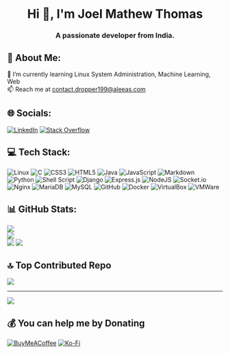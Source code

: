 <h1 align="center">Hi 👋, I'm Joel Mathew Thomas</h1>
<h3 align="center">A passionate developer from India.</h3>

## 💫 About Me:
🌱 I’m currently learning Linux System Administration, Machine Learning, Web <br>📫 Reach me at contact.dropper199@aleeas.com


## 🌐 Socials:
[![LinkedIn](https://img.shields.io/badge/LinkedIn-%230077B5.svg?logo=linkedin&logoColor=white)](https://linkedin.com/in/https://www.linkedin.com/in/joelmathewthomas/) [![Stack Overflow](https://img.shields.io/badge/-Stackoverflow-FE7A16?logo=stack-overflow&logoColor=white)]() 

## 💻 Tech Stack:
![Linux](https://img.shields.io/badge/Linux-FCC624?style=for-the-badge&logo=linux&logoColor=black) ![C](https://img.shields.io/badge/c-%2300599C.svg?style=for-the-badge&logo=c&logoColor=white) ![CSS3](https://img.shields.io/badge/css3-%231572B6.svg?style=for-the-badge&logo=css3&logoColor=white) ![HTML5](https://img.shields.io/badge/html5-%23E34F26.svg?style=for-the-badge&logo=html5&logoColor=white) ![Java](https://img.shields.io/badge/java-%23ED8B00.svg?style=for-the-badge&logo=openjdk&logoColor=white) ![JavaScript](https://img.shields.io/badge/javascript-%23323330.svg?style=for-the-badge&logo=javascript&logoColor=%23F7DF1E) ![Markdown](https://img.shields.io/badge/markdown-%23000000.svg?style=for-the-badge&logo=markdown&logoColor=white) ![Python](https://img.shields.io/badge/python-3670A0?style=for-the-badge&logo=python&logoColor=ffdd54) ![Shell Script](https://img.shields.io/badge/shell_script-%23121011.svg?style=for-the-badge&logo=gnu-bash&logoColor=white) ![Django](https://img.shields.io/badge/django-%23092E20.svg?style=for-the-badge&logo=django&logoColor=white) ![Express.js](https://img.shields.io/badge/express.js-%23404d59.svg?style=for-the-badge&logo=express&logoColor=%2361DAFB) ![NodeJS](https://img.shields.io/badge/node.js-6DA55F?style=for-the-badge&logo=node.js&logoColor=white) ![Socket.io](https://img.shields.io/badge/Socket.io-black?style=for-the-badge&logo=socket.io&badgeColor=010101) ![Nginx](https://img.shields.io/badge/nginx-%23009639.svg?style=for-the-badge&logo=nginx&logoColor=white) ![MariaDB](https://img.shields.io/badge/MariaDB-003545?style=for-the-badge&logo=mariadb&logoColor=white) ![MySQL](https://img.shields.io/badge/mysql-4479A1.svg?style=for-the-badge&logo=mysql&logoColor=white) ![GitHub](https://img.shields.io/badge/github-%23121011.svg?style=for-the-badge&logo=github&logoColor=white) ![Docker](https://img.shields.io/badge/docker-%230db7ed.svg?style=for-the-badge&logo=docker&logoColor=white) ![VirtualBox](https://img.shields.io/badge/VirtualBox-21416b?style=for-the-badge&logo=VirtualBox&logoColor=white) ![VMWare](https://img.shields.io/badge/VMware-231f20?style=for-the-badge&logo=VMware&logoColor=white)
## 📊 GitHub Stats:
![](https://github-readme-stats.vercel.app/api?username=joelmathewthomas&theme=github_dark_dimmed&hide_border=false&include_all_commits=true&count_private=true)<br/>
![](https://github-readme-streak-stats.herokuapp.com/?user=joelmathewthomas&theme=github_dark_dimmed&hide_border=false)<br/>
![](https://github-readme-stats.vercel.app/api/top-langs/?username=joelmathewthomas&theme=github_dark_dimmed&hide_border=false&include_all_commits=true&count_private=true&layout=compact)
![](https://github-readme-activity-graph.vercel.app/graph?username=joelmathewthomas&theme=github)

## 🔝 Top Contributed Repo
![](https://github-contributor-stats.vercel.app/api?username=joelmathewthomas&limit=5&theme=github_dark&combine_all_yearly_contributions=true)

---
[![](https://visitcount.itsvg.in/api?id=joelmathewthomas&icon=3&color=12)](https://visitcount.itsvg.in)

## 💰 You can help me by Donating
[![BuyMeACoffee](https://img.shields.io/badge/Buy%20Me%20a%20Coffee-ffdd00?style=for-the-badge&logo=buy-me-a-coffee&logoColor=black)]() [![Ko-Fi](https://img.shields.io/badge/Ko--fi-F16061?style=for-the-badge&logo=ko-fi&logoColor=white)]() 
